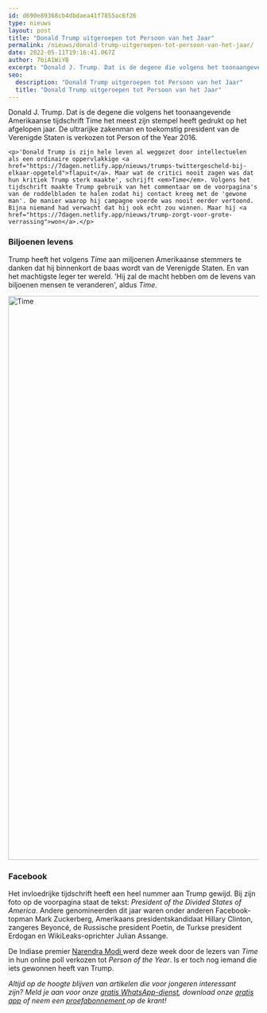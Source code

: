```yaml
---
id: d690e89368cb4dbdaea41f7855ac6f26
type: nieuws
layout: post
title: "Donald Trump uitgeroepen tot Persoon van het Jaar"
permalink: /nieuws/donald-trump-uitgeroepen-tot-persoon-van-het-jaar/
date: 2022-05-11T19:16:41.067Z
author: 7biA1WiYB
excerpt: "Donald J. Trump. Dat is de degene die volgens het toonaangevende Amerikaanse tijdschrift Time het meest zijn stempel heeft gedrukt op het afgelopen jaar. De ultrarijke zakenman en toekomstig president van de Verenigde Staten is verkozen tot Person of the Year 2016.  "
seo:
  description: "Donald Trump uitgeroepen tot Persoon van het Jaar"
  title: "Donald Trump uitgeroepen tot Persoon van het Jaar"
---
```

Donald J. Trump. Dat is de degene die volgens het toonaangevende Amerikaanse tijdschrift Time het meest zijn stempel heeft gedrukt op het afgelopen jaar. De ultrarijke zakenman en toekomstig president van de Verenigde Staten is verkozen tot Person of the Year 2016.  

    <p>'Donald Trump is zijn hele leven al weggezet door intellectuelen als een ordinaire oppervlakkige <a href="https://7dagen.netlify.app/nieuws/trumps-twittergescheld-bij-elkaar-opgeteld">flapuit</a>. Maar wat de critici nooit zagen was dat hun kritiek Trump sterk maakte', schrijft <em>Time</em>. Volgens het tijdschrift maakte Trump gebruik van het commentaar om de voorpagina's van de roddelbladen te halen zodat hij contact kreeg met de 'gewone man'. De manier waarop hij campagne voerde was nooit eerder vertoond. Bijna niemand had verwacht dat hij ook echt zou winnen. Maar hij <a href="https://7dagen.netlify.app/nieuws/trump-zorgt-voor-grote-verrassing">won</a>.</p>
<h3>Biljoenen levens</h3>
<p>Trump heeft het volgens <em>Time</em> aan miljoenen Amerikaanse stemmers te danken dat hij binnenkort de baas wordt van de Verenigde Staten. En van het machtigste leger ter wereld. 'Hij zal de macht hebben om de levens van biljoenen mensen te veranderen', aldus <em>Time</em>. </p>
<p><div class="media media-element-container media-default"><div id="file-299220" class="file file-image file-image-jpeg">

        
  
  <div class="content">
    <img alt="Time" title="Time" height="2048" width="1536" style="width: 850px; height: 1133px;" class="media-element file-default" data-delta="1" src="https://7dagen.netlify.app/sites/default/files/CzEuR4IXUAArY_r.jpg%20large_0.jpg">  </div>

  
</div>
</div>
<h3><strong>Facebook</strong></h3>
<p>Het invloedrijke tijdschrift heeft een heel nummer aan Trump gewijd. Bij zijn foto op de voorpagina staat de tekst: <em>President of the Divided States of America</em>. Andere genomineerden dit jaar waren onder anderen Facebook-topman Mark Zuckerberg, Amerikaans presidentskandidaat Hillary Clinton, zangeres Beyoncé, de Russische president Poetin, de Turkse president Erdogan en WikiLeaks-oprichter Julian Assange.</p>
<p>De Indiase premier <a href="https://7dagen.netlify.app/nieuws/wordt-supermodi-persoon-van-het-jaar">Narendra Modi </a>werd deze week door de lezers van <em>Time</em> in hun online poll verkozen tot <em>Person of the Year</em>. Is er toch nog iemand die iets gewonnen heeft van Trump. </p>
<p><em>Altijd op de hoogte blijven van artikelen die voor jongeren interessant zijn? Meld je aan voor onze </em><a href="https://7dagen.netlify.app/whatsapp"><em>gratis WhatsApp-dienst</em></a><em>, download onze </em><a href="https://7dagen.netlify.app/app"><em>gratis app</em></a><em> of neem een </em><a href="https://abonneren.sevendays.nl/abonneren/abonnementen/ae/artikel"><em>proefabonnement </em></a><em>op de krant!</em></p>  
